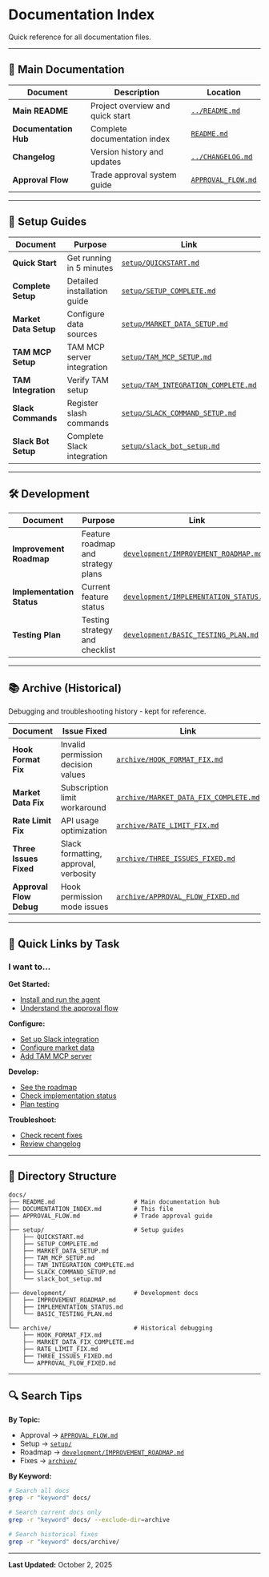# Documentation Index

Quick reference for all documentation files.

---

## 📖 Main Documentation

| Document | Description | Location |
|----------|-------------|----------|
| **Main README** | Project overview and quick start | [`../README.md`](../README.md) |
| **Documentation Hub** | Complete documentation index | [`README.md`](README.md) |
| **Changelog** | Version history and updates | [`../CHANGELOG.md`](../CHANGELOG.md) |
| **Approval Flow** | Trade approval system guide | [`APPROVAL_FLOW.md`](APPROVAL_FLOW.md) |

---

## 🚀 Setup Guides

| Document | Purpose | Link |
|----------|---------|------|
| **Quick Start** | Get running in 5 minutes | [`setup/QUICKSTART.md`](setup/QUICKSTART.md) |
| **Complete Setup** | Detailed installation guide | [`setup/SETUP_COMPLETE.md`](setup/SETUP_COMPLETE.md) |
| **Market Data Setup** | Configure data sources | [`setup/MARKET_DATA_SETUP.md`](setup/MARKET_DATA_SETUP.md) |
| **TAM MCP Setup** | TAM MCP server integration | [`setup/TAM_MCP_SETUP.md`](setup/TAM_MCP_SETUP.md) |
| **TAM Integration** | Verify TAM setup | [`setup/TAM_INTEGRATION_COMPLETE.md`](setup/TAM_INTEGRATION_COMPLETE.md) |
| **Slack Commands** | Register slash commands | [`setup/SLACK_COMMAND_SETUP.md`](setup/SLACK_COMMAND_SETUP.md) |
| **Slack Bot Setup** | Complete Slack integration | [`setup/slack_bot_setup.md`](setup/slack_bot_setup.md) |

---

## 🛠️ Development

| Document | Purpose | Link |
|----------|---------|------|
| **Improvement Roadmap** | Feature roadmap and strategy plans | [`development/IMPROVEMENT_ROADMAP.md`](development/IMPROVEMENT_ROADMAP.md) |
| **Implementation Status** | Current feature status | [`development/IMPLEMENTATION_STATUS.md`](development/IMPLEMENTATION_STATUS.md) |
| **Testing Plan** | Testing strategy and checklist | [`development/BASIC_TESTING_PLAN.md`](development/BASIC_TESTING_PLAN.md) |

---

## 📚 Archive (Historical)

Debugging and troubleshooting history - kept for reference.

| Document | Issue Fixed | Link |
|----------|-------------|------|
| **Hook Format Fix** | Invalid permission decision values | [`archive/HOOK_FORMAT_FIX.md`](archive/HOOK_FORMAT_FIX.md) |
| **Market Data Fix** | Subscription limit workaround | [`archive/MARKET_DATA_FIX_COMPLETE.md`](archive/MARKET_DATA_FIX_COMPLETE.md) |
| **Rate Limit Fix** | API usage optimization | [`archive/RATE_LIMIT_FIX.md`](archive/RATE_LIMIT_FIX.md) |
| **Three Issues Fixed** | Slack formatting, approval, verbosity | [`archive/THREE_ISSUES_FIXED.md`](archive/THREE_ISSUES_FIXED.md) |
| **Approval Flow Debug** | Hook permission mode issues | [`archive/APPROVAL_FLOW_FIXED.md`](archive/APPROVAL_FLOW_FIXED.md) |

---

## 🎯 Quick Links by Task

### I want to...

**Get Started:**
- [Install and run the agent](setup/QUICKSTART.md)
- [Understand the approval flow](APPROVAL_FLOW.md)

**Configure:**
- [Set up Slack integration](setup/slack_bot_setup.md)
- [Configure market data](setup/MARKET_DATA_SETUP.md)
- [Add TAM MCP server](setup/TAM_MCP_SETUP.md)

**Develop:**
- [See the roadmap](development/IMPROVEMENT_ROADMAP.md)
- [Check implementation status](development/IMPLEMENTATION_STATUS.md)
- [Plan testing](development/BASIC_TESTING_PLAN.md)

**Troubleshoot:**
- [Check recent fixes](archive/)
- [Review changelog](../CHANGELOG.md)

---

## 📂 Directory Structure

```
docs/
├── README.md                      # Main documentation hub
├── DOCUMENTATION_INDEX.md         # This file
├── APPROVAL_FLOW.md               # Trade approval guide
│
├── setup/                         # Setup guides
│   ├── QUICKSTART.md
│   ├── SETUP_COMPLETE.md
│   ├── MARKET_DATA_SETUP.md
│   ├── TAM_MCP_SETUP.md
│   ├── TAM_INTEGRATION_COMPLETE.md
│   ├── SLACK_COMMAND_SETUP.md
│   └── slack_bot_setup.md
│
├── development/                   # Development docs
│   ├── IMPROVEMENT_ROADMAP.md
│   ├── IMPLEMENTATION_STATUS.md
│   └── BASIC_TESTING_PLAN.md
│
└── archive/                       # Historical debugging
    ├── HOOK_FORMAT_FIX.md
    ├── MARKET_DATA_FIX_COMPLETE.md
    ├── RATE_LIMIT_FIX.md
    ├── THREE_ISSUES_FIXED.md
    └── APPROVAL_FLOW_FIXED.md
```

---

## 🔍 Search Tips

**By Topic:**
- Approval → [`APPROVAL_FLOW.md`](APPROVAL_FLOW.md)
- Setup → [`setup/`](setup/)
- Roadmap → [`development/IMPROVEMENT_ROADMAP.md`](development/IMPROVEMENT_ROADMAP.md)
- Fixes → [`archive/`](archive/)

**By Keyword:**
```bash
# Search all docs
grep -r "keyword" docs/

# Search current docs only
grep -r "keyword" docs/ --exclude-dir=archive

# Search historical fixes
grep -r "keyword" docs/archive/
```

---

**Last Updated:** October 2, 2025
